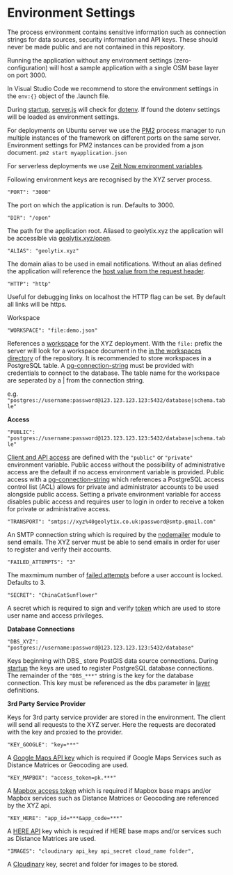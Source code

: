 # Environment Settings

The process environment contains sensitive information such as connection strings for data sources, security information and API keys. These should never be made public and are not contained in this repository.

Running the application without any environment settings \(zero-configuration\) will host a sample application with a single OSM base layer on port 3000.

In Visual Studio Code we recommend to store the environment settings in the `env:{}` object of the .launch file.

During [startup](server.md), [server.js](https://github.com/GEOLYTIX/xyz/blob/master/server.js) will check for [dotenv](https://www.npmjs.com/package/dotenv). If found the dotenv settings will be loaded as environment settings.

For deployments on Ubuntu server we use the [PM2](https://github.com/Unitech/pm2) process manager to run multiple instances of the framework on different ports on the same server. Environment settings for PM2 instances can be provided from a json document. `pm2 start myapplication.json`

For serverless deployments we use [Zeit Now environment variables](https://zeit.co/blog/environment-variables-secrets).

Following environment keys are recognised by the XYZ server process.

`"PORT": "3000"`

The port on which the application is run. Defaults to 3000.

`"DIR": "/open"`

The path for the application root. Aliased to geolytix.xyz the application will be accessible via [geolytix.xyz/open](https://geolytix.xyz/open).

`"ALIAS": "geolytix.xyz"`

The domain alias to be used in email notifications. Without an alias defined the application will reference the [host value from the request header](https://developer.mozilla.org/en-US/docs/Web/HTTP/Headers/Host).

`"HTTP": "http"`

Useful for debugging links on localhost the HTTP flag can be set. By default all links will be https.

Workspace

`"WORKSPACE": "file:demo.json"`

References a [workspace](workspaces/) for the XYZ deployment. With the `file:` prefix the server will look for a workspace document in the [in the workspaces directory](https://github.com/GEOLYTIX/xyz/tree/master/workspaces) of the repository. It is recommended to store workspaces in a PostgreSQL table. A [pg-connection-string](https://github.com/iceddev/pg-connection-string) must be provided with credentials to connect to the database. The table name for the workspace are seperated by a \| from the connection string.

e.g. `"postgres://username:password@123.123.123.123:5432/database|schema.table"`

**Access**

`"PUBLIC": "postgres://username:password@123.123.123.123:5432/database|schema.table"`

[Client and API access](security/access.md) are defined with the `"public"` or `"private"` environment variable. Public access without the possibility of administrative access are the default if no access environment variable is provided. Public access with a [pg-connection-string](https://github.com/iceddev/pg-connection-string) which references a PostgreSQL access control list \(ACL\) allows for private and administrator accounts to be used alongside public access. Setting a private environment variable for access disables public access and requires user to login in order to receive a token for private or administrative access.

`"TRANSPORT": "smtps://xyz%40geolytix.co.uk:password@smtp.gmail.com"`

An SMTP connection string which is required by the [nodemailer](https://nodemailer.com/smtp) module to send emails. The XYZ server must be able to send emails in order for user to register and verify their accounts.

`"FAILED_ATTEMPTS": "3"`

The maxmimum number of [failed attempts](security/failed-login-attempts.md) before a user account is locked. Defaults to 3.

`"SECRET": "ChinaCatSunflower"`

A secret which is required to sign and verify [token](security/jwt-token.md) which are used to store user name and access privileges.

**Database Connections**

`"DBS_XYZ": "postgres://username:password@123.123.123.123:5432/database"`

Keys beginning with DBS\_ store PostGIS data source connections. During [startup](server.md) the keys are used to register PostgreSQL database connections. The remainder of the `"DBS_***"` string is the key for the database connection. This key must be referenced as the dbs parameter in [layer](workspaces/locales/layers.md) definitions.

**3rd Party Service Provider**

Keys for 3rd party service provider are stored in the environment. The client will send all requests to the XYZ server. Here the requests are decorated with the key and proxied to the provider.

`"KEY_GOOGLE": "key=***"`

A [Google Maps API key](https://developers.google.com/maps/documentation/javascript/get-api-key) which is required if Google Maps Services such as Distance Matrices or Geocoding are used.

`"KEY_MAPBOX": "access_token=pk.***"`

A [Mapbox access token](https://www.mapbox.com/help/how-access-tokens-work) which is required if Mapbox base maps and/or Mapbox services such as Distance Matrices or Geocoding are referenced by the XYZ api.

`"KEY_HERE": "app_id=***&app_code=***"`

A [HERE API](https://developer.here.com) key which is required if HERE base maps and/or services such as Distance Matrices are used.

`"IMAGES": "cloudinary api_key api_secret cloud_name folder",`

A [Cloudinary](https://cloudinary.com/) key, secret and folder for images to be stored.

